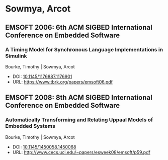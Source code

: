 # Sowmya, Arcot

## EMSOFT 2006: 6th ACM SIGBED International Conference on Embedded Software

### A Timing Model for Synchronous Language Implementations in Simulink
Bourke, Timothy | Sowmya, Arcot
* DOI: [10.1145/1176887.1176901](https://doi.org/10.1145/1176887.1176901)
* URL: <https://www.tbrk.org/papers/emsoft06.pdf>

## EMSOFT 2008: 8th ACM SIGBED International Conference on Embedded Software

### Automatically Transforming and Relating Uppaal Models of Embedded Systems
Bourke, Timothy | Sowmya, Arcot
* DOI: [10.1145/1450058.1450068](https://doi.org/10.1145/1450058.1450068)
* URL: <http://www.cecs.uci.edu/~papers/esweek08/emsoft/p59.pdf>

